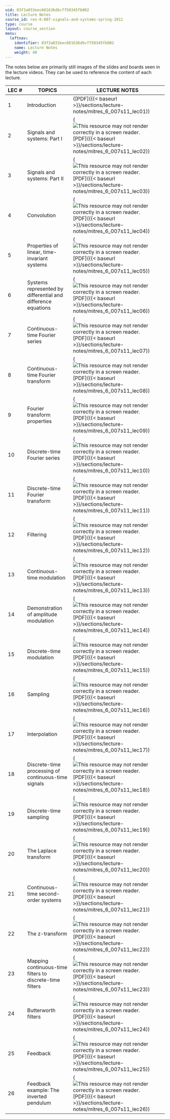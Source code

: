 ```yaml
---
uid: 03f3a033eec681636dbcff50345fb002
title: Lecture Notes
course_id: res-6-007-signals-and-systems-spring-2011
type: course
layout: course_section
menu:
  leftnav:
    identifier: 03f3a033eec681636dbcff50345fb002
    name: Lecture Notes
    weight: 40
---
```


The notes below are primarily still images of the slides and boards seen in the lecture videos. They can be used to reference the content of each lecture.

| LEC # | TOPICS | LECTURE NOTES |
| --- | --- | --- |
| 1 | Introduction | ([PDF]({{< baseurl >}}/sections/lecture-notes/mitres_6_007s11_lec01)) |
| 2 | Signals and systems: Part I | (![This resource may not render correctly in a screen reader.](/images/inacessible.gif)[PDF]({{< baseurl >}}/sections/lecture-notes/mitres_6_007s11_lec02)) |
| 3 | Signals and systems: Part II | (![This resource may not render correctly in a screen reader.](/images/inacessible.gif)[PDF]({{< baseurl >}}/sections/lecture-notes/mitres_6_007s11_lec03)) |
| 4 | Convolution | (![This resource may not render correctly in a screen reader.](/images/inacessible.gif)[PDF]({{< baseurl >}}/sections/lecture-notes/mitres_6_007s11_lec04)) |
| 5 | Properties of linear, time-invariant systems | (![This resource may not render correctly in a screen reader.](/images/inacessible.gif)[PDF]({{< baseurl >}}/sections/lecture-notes/mitres_6_007s11_lec05)) |
| 6 | Systems represented by differential and difference equations | (![This resource may not render correctly in a screen reader.](/images/inacessible.gif)[PDF]({{< baseurl >}}/sections/lecture-notes/mitres_6_007s11_lec06)) |
| 7 | Continuous-time Fourier series | (![This resource may not render correctly in a screen reader.](/images/inacessible.gif)[PDF]({{< baseurl >}}/sections/lecture-notes/mitres_6_007s11_lec07)) |
| 8 | Continuous-time Fourier transform | (![This resource may not render correctly in a screen reader.](/images/inacessible.gif)[PDF]({{< baseurl >}}/sections/lecture-notes/mitres_6_007s11_lec08)) |
| 9 | Fourier transform properties | (![This resource may not render correctly in a screen reader.](/images/inacessible.gif)[PDF]({{< baseurl >}}/sections/lecture-notes/mitres_6_007s11_lec09)) |
| 10 | Discrete-time Fourier series | (![This resource may not render correctly in a screen reader.](/images/inacessible.gif)[PDF]({{< baseurl >}}/sections/lecture-notes/mitres_6_007s11_lec10)) |
| 11 | Discrete-time Fourier transform | (![This resource may not render correctly in a screen reader.](/images/inacessible.gif)[PDF]({{< baseurl >}}/sections/lecture-notes/mitres_6_007s11_lec11)) |
| 12 | Filtering | (![This resource may not render correctly in a screen reader.](/images/inacessible.gif)[PDF]({{< baseurl >}}/sections/lecture-notes/mitres_6_007s11_lec12)) |
| 13 | Continuous-time modulation | (![This resource may not render correctly in a screen reader.](/images/inacessible.gif)[PDF]({{< baseurl >}}/sections/lecture-notes/mitres_6_007s11_lec13)) |
| 14 | Demonstration of amplitude modulation | (![This resource may not render correctly in a screen reader.](/images/inacessible.gif)[PDF]({{< baseurl >}}/sections/lecture-notes/mitres_6_007s11_lec14)) |
| 15 | Discrete-time modulation | (![This resource may not render correctly in a screen reader.](/images/inacessible.gif)[PDF]({{< baseurl >}}/sections/lecture-notes/mitres_6_007s11_lec15)) |
| 16 | Sampling | (![This resource may not render correctly in a screen reader.](/images/inacessible.gif)[PDF]({{< baseurl >}}/sections/lecture-notes/mitres_6_007s11_lec16)) |
| 17 | Interpolation | (![This resource may not render correctly in a screen reader.](/images/inacessible.gif)[PDF]({{< baseurl >}}/sections/lecture-notes/mitres_6_007s11_lec17)) |
| 18 | Discrete-time processing of continuous-time signals | (![This resource may not render correctly in a screen reader.](/images/inacessible.gif)[PDF]({{< baseurl >}}/sections/lecture-notes/mitres_6_007s11_lec18)) |
| 19 | Discrete-time sampling | (![This resource may not render correctly in a screen reader.](/images/inacessible.gif)[PDF]({{< baseurl >}}/sections/lecture-notes/mitres_6_007s11_lec19)) |
| 20 | The Laplace transform | (![This resource may not render correctly in a screen reader.](/images/inacessible.gif)[PDF]({{< baseurl >}}/sections/lecture-notes/mitres_6_007s11_lec20)) |
| 21 | Continuous-time second-order systems | (![This resource may not render correctly in a screen reader.](/images/inacessible.gif)[PDF]({{< baseurl >}}/sections/lecture-notes/mitres_6_007s11_lec21)) |
| 22 | The z-transform | (![This resource may not render correctly in a screen reader.](/images/inacessible.gif)[PDF]({{< baseurl >}}/sections/lecture-notes/mitres_6_007s11_lec22)) |
| 23 | Mapping continuous-time filters to discrete-time filters | (![This resource may not render correctly in a screen reader.](/images/inacessible.gif)[PDF]({{< baseurl >}}/sections/lecture-notes/mitres_6_007s11_lec23)) |
| 24 | Butterworth filters | (![This resource may not render correctly in a screen reader.](/images/inacessible.gif)[PDF]({{< baseurl >}}/sections/lecture-notes/mitres_6_007s11_lec24)) |
| 25 | Feedback | (![This resource may not render correctly in a screen reader.](/images/inacessible.gif)[PDF]({{< baseurl >}}/sections/lecture-notes/mitres_6_007s11_lec25)) |
| 26 | Feedback example: The inverted pendulum | (![This resource may not render correctly in a screen reader.](/images/inacessible.gif)[PDF]({{< baseurl >}}/sections/lecture-notes/mitres_6_007s11_lec26))